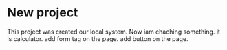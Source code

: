 # New project
 This project was created our local system.
 Now  iam chaching something.
 it is calculator.
 add form tag on the page.
add button on the page.

